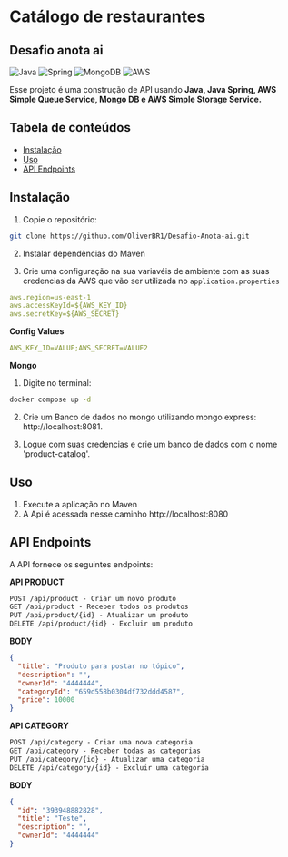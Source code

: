 # Catálogo de restaurantes
## Desafio anota ai

![Java](https://img.shields.io/badge/java-%23ED8B00.svg?style=for-the-badge&logo=openjdk&logoColor=white)
![Spring](https://img.shields.io/badge/spring-%236DB33F.svg?style=for-the-badge&logo=spring&logoColor=white)
![MongoDB](https://img.shields.io/badge/MongoDB-%234ea94b.svg?style=for-the-badge&logo=mongodb&logoColor=white)
![AWS](https://img.shields.io/badge/AWS-%23FF9900.svg?style=for-the-badge&logo=amazon-aws&logoColor=white)

Esse projeto é uma construção de API usando **Java, Java Spring, AWS Simple Queue Service, Mongo DB e AWS Simple Storage Service.**

## Tabela de conteúdos

- [Instalação](#instalação)
- [Uso](#uso)
- [API Endpoints](#api-endpoints)

## Instalação

1. Copie o repositório:

```bash
git clone https://github.com/OliverBR1/Desafio-Anota-ai.git
```

2. Instalar dependências do Maven

3. Crie uma configuração na sua variavéis de ambiente com as suas credencias da AWS que vão ser utilizada no `application.properties`

```yaml
aws.region=us-east-1
aws.accessKeyId=${AWS_KEY_ID}
aws.secretKey=${AWS_SECRET}
```

**Config Values**

```yaml
AWS_KEY_ID=VALUE;AWS_SECRET=VALUE2
```

**Mongo**

1. Digite no terminal:
```bash
docker compose up -d
```

2. Crie um Banco de dados no mongo utilizando mongo express: http://localhost:8081.

3. Logue com suas credencias e crie um banco de dados com o nome 'product-catalog'.

## Uso

1. Execute a aplicação no Maven
2. A Api é acessada nesse caminho http://localhost:8080

## API Endpoints
A API fornece os seguintes endpoints:

**API PRODUCT**
```markdown
POST /api/product - Criar um novo produto
GET /api/product - Receber todos os produtos
PUT /api/product/{id} - Atualizar um produto
DELETE /api/product/{id} - Excluir um produto
```

**BODY**
```json
{
  "title": "Produto para postar no tópico",
  "description": "",
  "ownerId": "4444444",
  "categoryId": "659d558b0304df732ddd4587",
  "price": 10000
}
```

**API CATEGORY**
```markdown
POST /api/category - Criar uma nova categoria
GET /api/category - Receber todas as categorias
PUT /api/category/{id} - Atualizar uma categoria
DELETE /api/category/{id} - Excluir uma categoria
```

**BODY**
```json
{
  "id": "393948882828",
  "title": "Teste",
  "description": "",
  "ownerId": "4444444"
}
